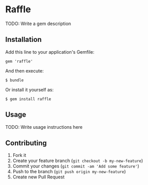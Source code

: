 # Raffle

TODO: Write a gem description

## Installation

Add this line to your application's Gemfile:

    gem 'raffle'

And then execute:

    $ bundle

Or install it yourself as:

    $ gem install raffle

## Usage

TODO: Write usage instructions here

## Contributing

1. Fork it
2. Create your feature branch (`git checkout -b my-new-feature`)
3. Commit your changes (`git commit -am 'Add some feature'`)
4. Push to the branch (`git push origin my-new-feature`)
5. Create new Pull Request
